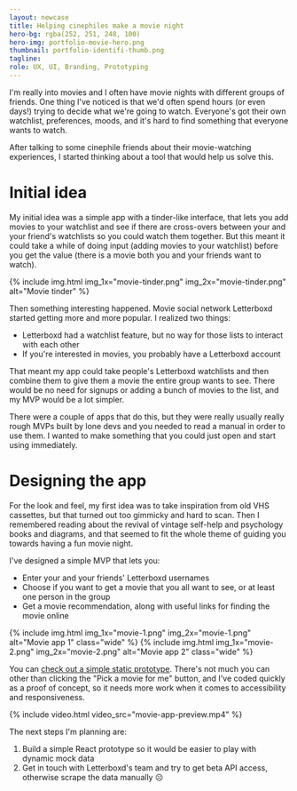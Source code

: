 ```yaml
---
layout: newcase
title: Helping cinephiles make a movie night
hero-bg: rgba(252, 251, 248, 100)
hero-img: portfolio-movie-hero.png
thumbnail: portfolio-identifi-thumb.png
tagline: 
role: UX, UI, Branding, Prototyping
---
```


I'm really into movies and I often have movie nights with different groups of friends. One thing I've noticed is that we'd often spend hours (or even days!) trying to decide what we're going to watch. Everyone's got their own watchlist, preferences, moods, and it's hard to find something that everyone wants to watch.

After talking to some cinephile friends about their movie-watching experiences, I started thinking about a tool that would help us solve this.

# Initial idea
My initial idea was a simple app with a tinder-like interface, that lets you add movies to your watchlist and see if there are cross-overs between your and your friend's watchlists so you could watch them together. But this meant it could take a while of doing input (adding movies to your watchlist) before you get the value (there is a movie both you and your friends want to watch).

{% include img.html img_1x="movie-tinder.png" img_2x="movie-tinder.png" alt="Movie tinder" %}

Then something interesting happened. Movie social network Letterboxd started getting more and more popular. I realized two things:
- Letterboxd had a watchlist feature, but no way for those lists to interact with each other
- If you're interested in movies, you probably have a Letterboxd account

That meant my app could take people's Letterboxd watchlists and then combine them to give them a movie the entire group wants to see. There would be no need for signups or adding a bunch of movies to the list, and my MVP would be a lot simpler.

There were a couple of apps that do this, but they were really usually really rough MVPs built by lone devs and you needed to read a manual in order to use them. I wanted to make something that you could just open and start using immediately.

# Designing the app
For the look and feel, my first idea was to take inspiration from old VHS cassettes, but that turned out too gimmicky and hard to scan. Then I remembered reading about the revival of vintage self-help and psychology books and diagrams, and that seemed to fit the whole theme of guiding you towards having a fun movie night.

I've designed a simple MVP that lets you:
- Enter your and your friends' Letterboxd usernames
- Choose if you want to get a movie that you all want to see, or at least one person in the group
- Get a movie recommendation, along with useful links for finding the movie online

{% include img.html img_1x="movie-1.png" img_2x="movie-1.png" alt="Movie app 1" class="wide" %}
{% include img.html img_1x="movie-2.png" img_2x="movie-2.png" alt="Movie app 2" class="wide" %}

You can [check out a simple static prototype](https://djordje.work/film/onboarding.html). There's not much you can other than clicking the "Pick a movie for me" button, and I've coded quickly as a proof of concept, so it needs more work when it comes to accessibility and responsiveness.

{% include video.html video_src="movie-app-preview.mp4" %}

The next steps I'm planning are:
1. Build a simple React prototype so it would be easier to play with dynamic mock data
2. Get in touch with Letterboxd's team and try to get beta API access, otherwise scrape the data manually ☹️